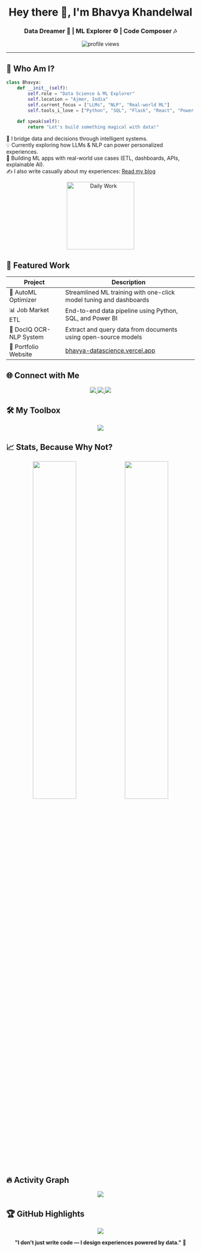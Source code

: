 <h1 align="center">Hey there 👋, I'm Bhavya Khandelwal</h1>
<h3 align="center">Data Dreamer 🧠 | ML Explorer ⚙️ | Code Composer 🎶</h3>

<p align="center">
  <img src="https://komarev.com/ghpvc/?username=terminator2299&label=Profile+Views&color=blueviolet&style=flat-square" alt="profile views" />
</p>

---

## 🧩 Who Am I?

```python
class Bhavya:
    def __init__(self):
        self.role = "Data Science & ML Explorer"
        self.location = "Ajmer, India"
        self.current_focus = ["LLMs", "NLP", "Real-world ML"]
        self.tools_i_love = ["Python", "SQL", "Flask", "React", "Power BI"]
    
    def speak(self):
        return "Let's build something magical with data!"
```

📌 I bridge data and decisions through intelligent systems.  
💡 Currently exploring how LLMs & NLP can power personalized experiences.  
🎯 Building ML apps with real-world use cases (ETL, dashboards, APIs, explainable AI).  
✍️ I also write casually about my experiences: [Read my blog](https://talesx-bhavya.vercel.app/)


<p align="center">
  <img alt="Daily Work" height="180px" src="https://i.imgur.com/uhZdH9C.gif" />
</p>

## 📁 Featured Work

| Project | Description |
|---------|-------------|
| 🧠 AutoML Optimizer | Streamlined ML training with one-click model tuning and dashboards |
| 📊 Job Market ETL | End-to-end data pipeline using Python, SQL, and Power BI |
| 🧾 DocIQ OCR-NLP System | Extract and query data from documents using open-source models |
| 🧰 Portfolio Website | [bhavya-datascience.vercel.app](https://bhavya-datascience.vercel.app) |

## 🌐 Connect with Me

<p align="center">
  <a href="https://x.com/bhavya2299">
    <img src="https://img.shields.io/badge/X-1DA1F2?style=for-the-badge&logo=twitter&logoColor=white" />
  </a>
  <a href="https://leetcode.com/bhavya_3549">
    <img src="https://img.shields.io/badge/LeetCode-FFA116?style=for-the-badge&logo=leetcode&logoColor=black" />
  </a>
  <a href="mailto:bhavya.code18@gmail.com">
    <img src="https://img.shields.io/badge/Gmail-D14836?style=for-the-badge&logo=gmail&logoColor=white" />
  </a>
</p>

## 🛠️ My Toolbox

<p align="center">
  <img src="https://skillicons.dev/icons?i=python,mysql,react,flask,django,pytorch,tensorflow,docker,git,github,vscode,figma,linux" />
</p>

## 📈 Stats, Because Why Not?

<div align="center">
  <img src="https://github-readme-stats.vercel.app/api?username=terminator2299&show_icons=true&theme=gruvbox&hide_border=true" width="48%"/>
  <img src="https://github-readme-stats.vercel.app/api/top-langs/?username=terminator2299&layout=compact&theme=gruvbox&hide_border=true" width="48%"/>
</div>

## 🔥 Activity Graph

<p align="center">
  <img src="https://github-readme-activity-graph.vercel.app/graph?username=terminator2299&theme=rogue&hide_border=true" />
</p>

## 🏆 GitHub Highlights

<p align="center">
  <img src="https://github-profile-trophy.vercel.app/?username=terminator2299&theme=onedark&no-frame=true&margin-w=15" />
</p>

<p align="center">
  <b>"I don't just write code — I design experiences powered by data."</b> 🚀
</p>

